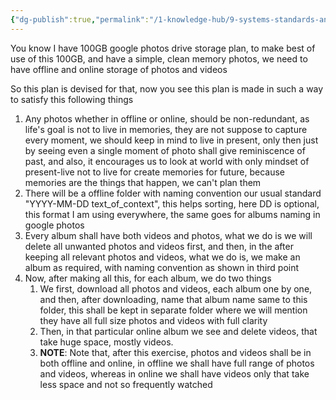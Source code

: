 ```yaml
---
{"dg-publish":true,"permalink":"/1-knowledge-hub/9-systems-standards-and-plans-in-place/a-general-s-and-s/google-photos-organizing-ss-and-p/google-photos-organizing-plan/","noteIcon":""}
---
```


You know I have 100GB google photos drive storage plan, to make best of use of this 100GB, and have a simple, clean memory photos, we need to have offline and online storage of photos and videos

So this plan is devised for that, now you see this plan is made in such a way to satisfy this following things
1. Any photos whether in offline or online, should be non-redundant, as life's goal is not to live in memories, they are not suppose to capture every moment, we should keep in mind to live in present, only then just by seeing even a single moment of photo shall give reminiscence of past, and also, it encourages us to look at world with only mindset of present-live not to live for create memories for future, because memories are the things that happen, we can't plan them
2. There will be a offline folder with naming convention our usual standard "YYYY-MM-DD text_of_context", this helps sorting, here DD is optional, this format I am using everywhere, the same goes for albums naming in google photos
3. Every album shall have both videos and photos, what we do is we will delete all unwanted photos and videos first, and then, in the after keeping all relevant photos and videos, what we do is, we make an album as required, with naming convention as shown in third point
4. Now, after making all this, for each album, we do two things
	1. We first, download all photos and videos, each album one by one, and then, after downloading, name that album name same to this folder, this shall be kept in separate folder where we will mention they have all full size photos and videos with full clarity
	2. Then, in that particular online album we see and delete videos, that take huge space, mostly videos.
	3. **NOTE**: Note that, after this exercise, photos and videos shall be in both offline and online, in offline we shall have full range of photos and videos, whereas in online we shall have videos only that take less space and not so frequently watched